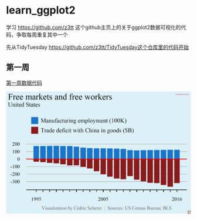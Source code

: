 # learn_ggplot2

学习 https://github.com/z3tt 这个github主页上的关于ggplot2数据可视化的代码，争取每周重复其中一个

先从TidyTuesday
https://github.com/z3tt/TidyTuesday这个仓库里的代码开始

## 第一周

[第一周数据代码](https://github.com/NotebookOFXiaoMing/learn_ggplot2/tree/main/20220423)

![](20220423/20220423.png)

